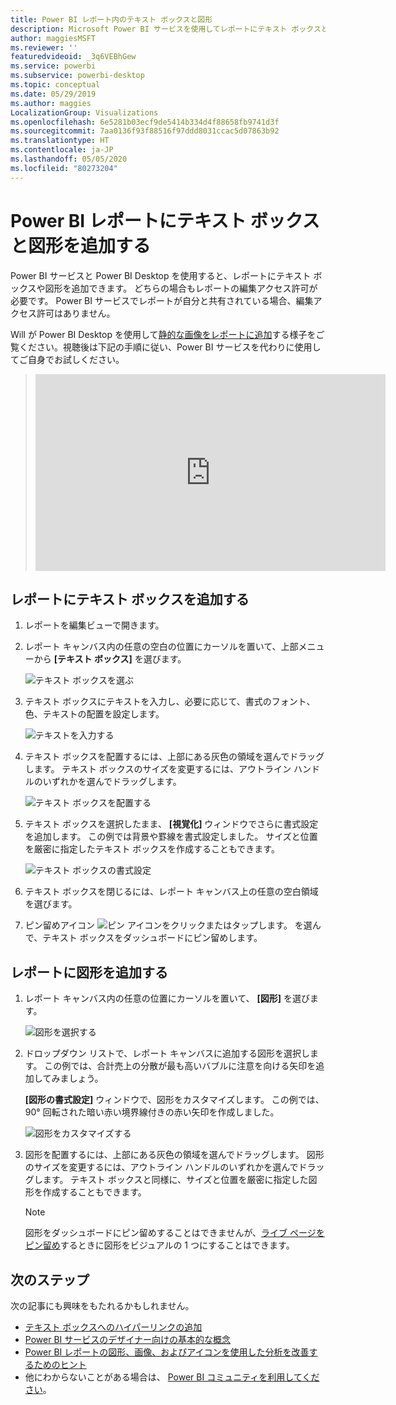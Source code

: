 ```yaml
---
title: Power BI レポート内のテキスト ボックスと図形
description: Microsoft Power BI サービスを使用してレポートにテキスト ボックスと図形を追加および作成します。
author: maggiesMSFT
ms.reviewer: ''
featuredvideoid: _3q6VEBhGew
ms.service: powerbi
ms.subservice: powerbi-desktop
ms.topic: conceptual
ms.date: 05/29/2019
ms.author: maggies
LocalizationGroup: Visualizations
ms.openlocfilehash: 6e5281b03ecf9de5414b334d4f88658fb9741d3f
ms.sourcegitcommit: 7aa0136f93f88516f97ddd8031ccac5d07863b92
ms.translationtype: HT
ms.contentlocale: ja-JP
ms.lasthandoff: 05/05/2020
ms.locfileid: "80273204"
---
```

# <a name="add-text-boxes-and-shapes-to-power-bi-reports"></a>Power BI レポートにテキスト ボックスと図形を追加する
Power BI サービスと Power BI Desktop を使用すると、レポートにテキスト ボックスや図形を追加できます。 どちらの場合もレポートの編集アクセス許可が必要です。 Power BI サービスでレポートが自分と共有されている場合、編集アクセス許可はありません。 

Will が Power BI Desktop を使用して[静的な画像をレポートに追加](/learn/modules/visuals-in-power-bi/12-formatting)する様子をご覧ください。視聴後は下記の手順に従い、Power BI サービスを代わりに使用してご自身でお試しください。
> 
> <iframe width="560" height="315" src="https://www.youtube.com/embed/_3q6VEBhGew" frameborder="0" allowfullscreen></iframe>
> 

## <a name="add-a-text-box-to-a-report"></a>レポートにテキスト ボックスを追加する
1. レポートを編集ビューで開きます。

2. レポート キャンバス内の任意の空白の位置にカーソルを置いて、上部メニューから **[テキスト ボックス]** を選びます。
   
   ![テキスト ボックスを選ぶ](media/power-bi-reports-add-text-and-shapes/pbi_textbox.png)
3. テキスト ボックスにテキストを入力し、必要に応じて、書式のフォント、色、テキストの配置を設定します。 
   
   ![テキストを入力する](media/power-bi-reports-add-text-and-shapes/pbi_textbox2new.png)
4. テキスト ボックスを配置するには、上部にある灰色の領域を選んでドラッグします。 テキスト ボックスのサイズを変更するには、アウトライン ハンドルのいずれかを選んでドラッグします。 
   
   ![テキスト ボックスを配置する](media/power-bi-reports-add-text-and-shapes/textboxsmaller.gif)

5. テキスト ボックスを選択したまま、 **[視覚化]** ウィンドウでさらに書式設定を追加します。 この例では背景や罫線を書式設定しました。 サイズと位置を厳密に指定したテキスト ボックスを作成することもできます。  

   ![テキスト ボックスの書式設定](media/power-bi-reports-add-text-and-shapes/power-bi-borders.png)

6. テキスト ボックスを閉じるには、レポート キャンバス上の任意の空白領域を選びます。 

7. ピン留めアイコン  ![ピン アイコンをクリックまたはタップします。](media/power-bi-reports-add-text-and-shapes/pbi_pintile.png) を選んで、テキスト ボックスをダッシュボードにピン留めします。 

## <a name="add-a-shape-to-a-report"></a>レポートに図形を追加する
1. レポート キャンバス内の任意の位置にカーソルを置いて、 **[図形]** を選びます。
   
   ![図形を選択する](media/power-bi-reports-add-text-and-shapes/power-bi-shapes.png)
2. ドロップダウン リストで、レポート キャンバスに追加する図形を選択します。 この例では、合計売上の分散が最も高いバブルに注意を向ける矢印を追加してみましょう。 
   
   **[図形の書式設定]** ウィンドウで、図形をカスタマイズします。 この例では、90° 回転された暗い赤い境界線付きの赤い矢印を作成しました。
   
   ![図形をカスタマイズする](media/power-bi-reports-add-text-and-shapes/power-bi-arrrow.png)
3. 図形を配置するには、上部にある灰色の領域を選んでドラッグします。 図形のサイズを変更するには、アウトライン ハンドルのいずれかを選んでドラッグします。 テキスト ボックスと同様に、サイズと位置を厳密に指定した図形を作成することもできます。

   > [!NOTE]
   > 図形をダッシュボードにピン留めすることはできませんが、[ライブ ページをピン留め](service-dashboard-pin-live-tile-from-report.md)するときに図形をビジュアルの 1 つにすることはできます。 
   > 
   > 

## <a name="next-steps"></a>次のステップ

次の記事にも興味をもたれるかもしれません。

* [テキスト ボックスへのハイパーリンクの追加](service-add-hyperlink-to-text-box.md)
* [Power BI サービスのデザイナー向けの基本的な概念](service-basic-concepts.md)
* [Power BI レポートの図形、画像、およびアイコンを使用した分析を改善するためのヒント](guidance/report-tips-shapes-images-icons.md)
* 他にわからないことがある場合は、 [Power BI コミュニティを利用してください](https://community.powerbi.com/)。
